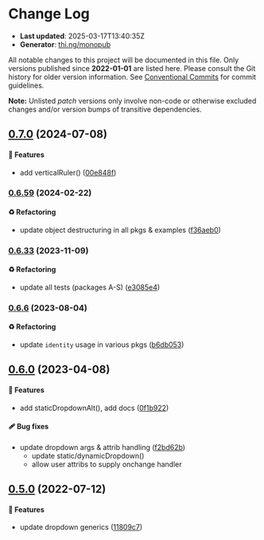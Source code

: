 # Change Log

- **Last updated**: 2025-03-17T13:40:35Z
- **Generator**: [thi.ng/monopub](https://thi.ng/monopub)

All notable changes to this project will be documented in this file.
Only versions published since **2022-01-01** are listed here.
Please consult the Git history for older version information.
See [Conventional Commits](https://conventionalcommits.org/) for commit guidelines.

**Note:** Unlisted _patch_ versions only involve non-code or otherwise excluded changes
and/or version bumps of transitive dependencies.

## [0.7.0](https://github.com/thi-ng/umbrella/tree/@thi.ng/rdom-components@0.7.0) (2024-07-08)

#### 🚀 Features

- add verticalRuler() ([00e848f](https://github.com/thi-ng/umbrella/commit/00e848f))

### [0.6.59](https://github.com/thi-ng/umbrella/tree/@thi.ng/rdom-components@0.6.59) (2024-02-22)

#### ♻️ Refactoring

- update object destructuring in all pkgs & examples ([f36aeb0](https://github.com/thi-ng/umbrella/commit/f36aeb0))

### [0.6.33](https://github.com/thi-ng/umbrella/tree/@thi.ng/rdom-components@0.6.33) (2023-11-09)

#### ♻️ Refactoring

- update all tests (packages A-S) ([e3085e4](https://github.com/thi-ng/umbrella/commit/e3085e4))

### [0.6.6](https://github.com/thi-ng/umbrella/tree/@thi.ng/rdom-components@0.6.6) (2023-08-04)

#### ♻️ Refactoring

- update `identity` usage in various pkgs ([b6db053](https://github.com/thi-ng/umbrella/commit/b6db053))

## [0.6.0](https://github.com/thi-ng/umbrella/tree/@thi.ng/rdom-components@0.6.0) (2023-04-08)

#### 🚀 Features

- add staticDropdownAlt(), add docs ([0f1b922](https://github.com/thi-ng/umbrella/commit/0f1b922))

#### 🩹 Bug fixes

- update dropdown args & attrib handling ([f2bd62b](https://github.com/thi-ng/umbrella/commit/f2bd62b))
  - update static/dynamicDropdown()
  - allow user attribs to supply onchange handler

## [0.5.0](https://github.com/thi-ng/umbrella/tree/@thi.ng/rdom-components@0.5.0) (2022-07-12)

#### 🚀 Features

- update dropdown generics ([11809c7](https://github.com/thi-ng/umbrella/commit/11809c7))
